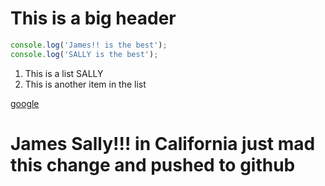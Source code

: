 # This is a big header

```javascript
console.log('James!! is the best');
console.log('SALLY is the best');
```

1. This is a list SALLY
2. This is another item in the list

[google](https://google.com)
# James Sally!!! in California just mad this change and pushed to github


